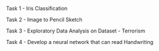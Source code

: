 Task 1 - Iris Classification

Task 2 - Image to Pencil Sketch

Task 3 - Exploratory Data Analysis on Dataset - Terrorism

Task 4 - Develop a neural network that can read Handwriting
